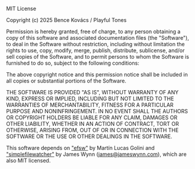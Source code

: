 MIT License

Copyright (c) 2025 Bence Kovács / Playful Tones

Permission is hereby granted, free of charge, to any person obtaining a copy
of this software and associated documentation files (the "Software"), to deal
in the Software without restriction, including without limitation the rights
to use, copy, modify, merge, publish, distribute, sublicense, and/or sell
copies of the Software, and to permit persons to whom the Software is
furnished to do so, subject to the following conditions:

The above copyright notice and this permission notice shall be included in all
copies or substantial portions of the Software.

THE SOFTWARE IS PROVIDED "AS IS", WITHOUT WARRANTY OF ANY KIND, EXPRESS OR
IMPLIED, INCLUDING BUT NOT LIMITED TO THE WARRANTIES OF MERCHANTABILITY,
FITNESS FOR A PARTICULAR PURPOSE AND NONINFRINGEMENT. IN NO EVENT SHALL THE
AUTHORS OR COPYRIGHT HOLDERS BE LIABLE FOR ANY CLAIM, DAMAGES OR OTHER
LIABILITY, WHETHER IN AN ACTION OF CONTRACT, TORT OR OTHERWISE, ARISING FROM,
OUT OF OR IN CONNECTION WITH THE SOFTWARE OR THE USE OR OTHER DEALINGS IN THE
SOFTWARE.

This software depends on ["efsw"](https://github.com/SpartanJ/efsw) by Martín Lucas Golini and ["simplefilewatcher"](http://code.google.com/p/simplefilewatcher/) by James Wynn (james@jameswynn.com), which are also MIT licensed.
